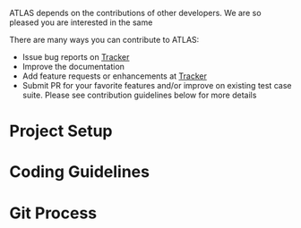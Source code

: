 ATLAS depends on the contributions of other developers.
We are so pleased you are interested in the same

There are many ways you can contribute to ATLAS:

- Issue bug reports on [Tracker](https://jira.jtg.tools/secure/RapidBoard.jspa?projectKey=LT)
- Improve the documentation
- Add feature requests or enhancements at [Tracker](https://jira.jtg.tools/secure/RapidBoard.jspa?projectKey=LT)
- Submit PR for your favorite features and/or improve on existing test case suite.
Please see contribution guidelines below for more details


Project Setup
======



Coding Guidelines
======



Git Process
======
